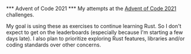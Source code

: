 *** Advent of Code 2021 ***
My attempts at the [Advent of Code 2021](https://adventofcode.com/2021) challenges. 

My goal is using these as exercises to continue learning Rust. So I don't expect to get on the leaderboards (especially because I'm starting a few days late).
I also plan to prioritize exploring Rust features, libraries and/or coding standards over other concerns.

